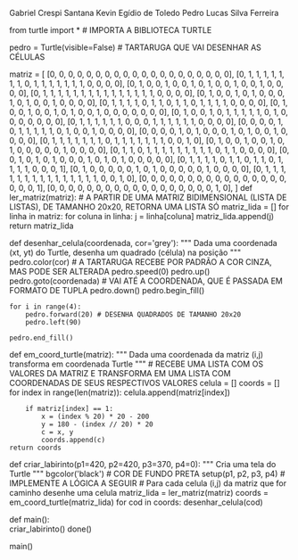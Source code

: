 Gabriel Crespi Santana
Kevin Egídio de Toledo
Pedro Lucas Silva Ferreira


from turtle import * # IMPORTA A BIBLIOTECA TURTLE


pedro = Turtle(visible=False) # TARTARUGA QUE VAI DESENHAR AS CÉLULAS

matriz = [
    [0, 0, 0, 0, 0, 0, 0, 0, 0, 0, 0, 0, 0, 0, 0, 0, 0, 0, 0, 0],
    [0, 1, 1, 1, 1, 1, 1, 1, 0, 1, 1, 1, 1, 1, 1, 1, 0, 0, 0, 0],
    [0, 1, 0, 0, 1, 0, 0, 1, 0, 1, 0, 0, 1, 0, 0, 1, 0, 0, 0, 0],
    [0, 1, 1, 1, 1, 1, 1, 1, 1, 1, 1, 1, 1, 1, 1, 1, 0, 0, 0, 0],
    [0, 1, 0, 0, 1, 0, 1, 0, 0, 0, 1, 0, 1, 0, 0, 1, 0, 0, 0, 0],
    [0, 1, 1, 1, 1, 0, 1, 1, 0, 1, 1, 0, 1, 1, 1, 1, 0, 0, 0, 0],
    [0, 1, 0, 0, 1, 0, 0, 1, 0, 1, 0, 0, 1, 0, 0, 0, 0, 0, 0, 0],
    [0, 1, 0, 0, 1, 0, 1, 1, 1, 1, 1, 0, 1, 0, 0, 0, 0, 0, 0, 0],
    [0, 1, 1, 1, 1, 1, 1, 0, 0, 0, 1, 1, 1, 1, 1, 1, 0, 0, 0, 0],
    [0, 0, 0, 0, 1, 0, 1, 1, 1, 1, 1, 0, 1, 0, 0, 1, 0, 0, 0, 0],
    [0, 0, 0, 0, 1, 0, 1, 0, 0, 0, 1, 0, 1, 0, 0, 1, 0, 0, 0, 0],
    [0, 1, 1, 1, 1, 1, 1, 1, 0, 1, 1, 1, 1, 1, 1, 1, 0, 0, 1, 0],
    [0, 1, 0, 0, 1, 0, 0, 1, 0, 1, 0, 0, 0, 0, 0, 1, 0, 0, 0, 0],
    [0, 1, 1, 0, 1, 1, 1, 1, 1, 1, 1, 1, 1, 0, 1, 1, 0, 0, 0, 0],
    [0, 0, 1, 0, 1, 0, 1, 0, 0, 0, 1, 0, 1, 0, 1, 0, 0, 0, 0, 0],
    [0, 1, 1, 1, 1, 0, 1, 1, 0, 1, 1, 0, 1, 1, 1, 1, 0, 0, 0, 1],
    [0, 1, 0, 0, 0, 0, 0, 1, 0, 1, 0, 0, 0, 0, 0, 1, 0, 0, 0, 0],
    [0, 1, 1, 1, 1, 1, 1, 1, 1, 1, 1, 1, 1, 1, 1, 1, 0, 0, 1, 0],
    [0, 0, 0, 0, 0, 0, 0, 0, 0, 0, 0, 0, 0, 0, 0, 0, 0, 0, 0, 1],
    [0, 0, 0, 0, 0, 0, 0, 0, 0, 0, 0, 0, 0, 0, 0, 0, 0, 0, 1, 0],
]
def ler_matriz(matriz):
    # A PARTIR DE UMA MATRIZ BIDIMENSIONAL (LISTA DE LISTAS), DE TAMANHO 20x20, RETORNA UMA LISTA SÓ
    matriz_lida = []
    for linha in matriz:
        for coluna in linha:
            j = linha[coluna]
            matriz_lida.append(j)
    return matriz_lida 

def desenhar_celula(coordenada, cor='grey'):
    """ Dada uma coordenada (xt, yt) do Turtle, desenha um quadrado (célula) na posição """
    pedro.color(cor) # A TARTARUGA RECEBE POR PADRÃO A COR CINZA, MAS PODE SER ALTERADA
    pedro.speed(0)
    pedro.up()
    pedro.goto(coordenada) # VAI ATÉ A COORDENADA, QUE É PASSADA EM FORMATO DE TUPLA
    pedro.down()
    pedro.begin_fill()

    for i in range(4):
        pedro.forward(20) # DESENHA QUADRADOS DE TAMANHO 20x20
        pedro.left(90)

    pedro.end_fill()

def em_coord_turtle(matriz):
    """ Dada uma coordenada da matriz (i,j) transforma em coordenada Turtle """
    # RECEBE UMA LISTA COM OS VALORES DA MATRIZ E TRANSFORMA EM UMA LISTA COM COORDENADAS DE SEUS RESPECTIVOS VALORES
    celula = []
    coords = []
    for index in range(len(matriz)):
        celula.append(matriz[index])
         
        if matriz[index] == 1:
            x = (index % 20) * 20 - 200
            y = 180 - (index // 20) * 20
            c = x, y
            coords.append(c)
    return coords

def criar_labirinto(p1=420, p2=420, p3=370, p4=0):
    """ Cria uma tela do Turtle """
    bgcolor('black') # COR DE FUNDO PRETA
    setup(p1, p2, p3, p4)
    # IMPLEMENTE A LÓGICA A SEGUIR
    # Para cada celula (i,j) da matriz que for caminho desenhe uma celula
    matriz_lida = ler_matriz(matriz)
    coords = em_coord_turtle(matriz_lida)
    for cod in coords:
        desenhar_celula(cod)
      


def main():    
    criar_labirinto()
    done()
    
main()
